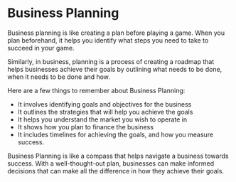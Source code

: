 # Business Planning

Business planning is like creating a plan before playing a game. When you plan beforehand, it helps you identify what steps you need to take to succeed in your game.

Similarly, in business, planning is a process of creating a roadmap that helps businesses achieve their goals by outlining what needs to be done, when it needs to be done and how.

Here are a few things to remember about Business Planning:

- It involves identifying goals and objectives for the business
- It outlines the strategies that will help you achieve the goals
- It helps you understand the market you wish to operate in
- It shows how you plan to finance the business
- It includes timelines for achieving the goals, and how you measure success.

Business Planning is like a compass that helps navigate a business towards success. With a well-thought-out plan, businesses can make informed decisions that can make all the difference in how they achieve their goals.
